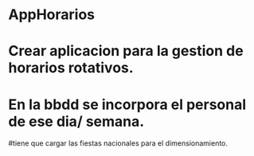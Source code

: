 # AppHorarios
# Crear aplicacion para la gestion de horarios rotativos.
# En la bbdd se incorpora el personal de ese dia/ semana.
#tiene que cargar las fiestas nacionales para el dimensionamiento.
